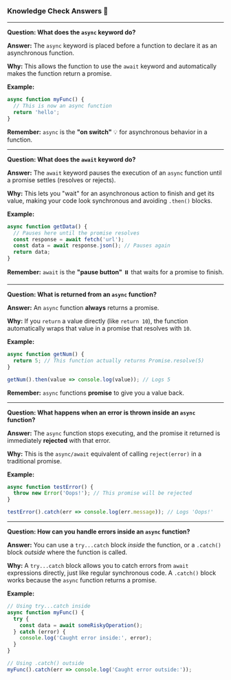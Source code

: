 ### Knowledge Check Answers 🎯

-----

**Question: What does the `async` keyword do?**

**Answer:** The `async` keyword is placed before a function to declare it as an asynchronous function.

**Why:** This allows the function to use the `await` keyword and automatically makes the function return a promise.

**Example:**

```javascript
async function myFunc() {
  // This is now an async function
  return 'hello';
}
```

**Remember:** `async` is the **"on switch"** 💡 for asynchronous behavior in a function.

-----

**Question: What does the `await` keyword do?**

**Answer:** The `await` keyword pauses the execution of an `async` function until a promise settles (resolves or rejects).

**Why:** This lets you "wait" for an asynchronous action to finish and get its value, making your code look synchronous and avoiding `.then()` blocks.

**Example:**

```javascript
async function getData() {
  // Pauses here until the promise resolves
  const response = await fetch('url'); 
  const data = await response.json(); // Pauses again
  return data;
}
```

**Remember:** `await` is the **"pause button"** ⏸️ that waits for a promise to finish.

-----

**Question: What is returned from an `async` function?**

**Answer:** An `async` function **always** returns a promise.

**Why:** If you `return` a value directly (like `return 10`), the function automatically wraps that value in a promise that resolves with `10`.

**Example:**

```javascript
async function getNum() {
  return 5; // This function actually returns Promise.resolve(5)
}

getNum().then(value => console.log(value)); // Logs 5
```

**Remember:** `async` functions **promise** to give you a value back.

-----

**Question: What happens when an error is thrown inside an `async` function?**

**Answer:** The `async` function stops executing, and the promise it returned is immediately **rejected** with that error.

**Why:** This is the `async/await` equivalent of calling `reject(error)` in a traditional promise.

**Example:**

```javascript
async function testError() {
  throw new Error('Oops!'); // This promise will be rejected
}

testError().catch(err => console.log(err.message)); // Logs 'Oops!'
```

-----

**Question: How can you handle errors inside an `async` function?**

**Answer:** You can use a `try...catch` block *inside* the function, or a `.catch()` block *outside* where the function is called.

**Why:** A `try...catch` block allows you to catch errors from `await` expressions directly, just like regular synchronous code. A `.catch()` block works because the `async` function returns a promise.

**Example:**

```javascript
// Using try...catch inside
async function myFunc() {
  try {
    const data = await someRiskyOperation();
  } catch (error) {
    console.log('Caught error inside:', error);
  }
}

// Using .catch() outside
myFunc().catch(err => console.log('Caught error outside:'));
```